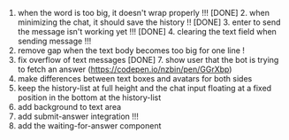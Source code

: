 1. when the word is too big, it doesn't wrap properly !!!
[DONE] 2. when minimizing the chat, it should save the history !!
[DONE] 3. enter to send the message isn't working yet !!!
[DONE] 4. clearing the text field when sending message !!!
5. remove gap when the text body becomes too big for one line !
6. fix overflow of text messages 
[DONE] 7. show user that the bot is trying to fetch an answer (https://codepen.io/nzbin/pen/GGrXbp)
8. make differences between text boxes and avatars for both sides
9. keep the history-list at full height and the chat input floating at a fixed position in the bottom at the history-list
10. add background to text area
11. add submit-answer integration !!!
12. add the waiting-for-answer component